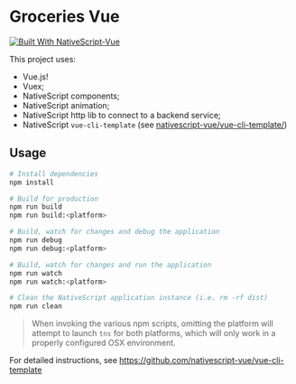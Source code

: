 # Groceries Vue

[![Built With NativeScript-Vue](https://img.shields.io/badge/built_with-nativescript--vue-42B883.svg)](https://nativescript-vue.org/#/)

This project uses:

- Vue.js!
- Vuex;
- NativeScript components;
- NativeScript animation;
- NativeScript http lib to connect to a backend service;
- NativeScript `vue-cli-template` (see [nativescript-vue/vue-cli-template/](https://github.com/nativescript-vue/vue-cli-template/))

## Usage

``` bash
# Install dependencies
npm install

# Build for production
npm run build
npm run build:<platform>

# Build, watch for changes and debug the application
npm run debug
npm run debug:<platform>

# Build, watch for changes and run the application
npm run watch
npm run watch:<platform>

# Clean the NativeScript application instance (i.e. rm -rf dist)
npm run clean
```

> When invoking the various npm scripts, omitting the platform will attempt to launch `tns` for both platforms, which will only work in a properly configured OSX environment.

For detailed instructions, see https://github.com/nativescript-vue/vue-cli-template
